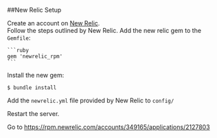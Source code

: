 ##New Relic Setup

Create an account on [New Relic](http://newrelic.com/).  
Follow the steps outlined by New Relic.
Add the new relic gem to the `Gemfile`:

	```ruby
	gem 'newrelic_rpm'
	```

Install the new gem:

	$ bundle install

Add the `newrelic.yml` file provided by New Relic to `config/`  

Restart the server.

Go to https://rpm.newrelic.com/accounts/349165/applications/2127803


